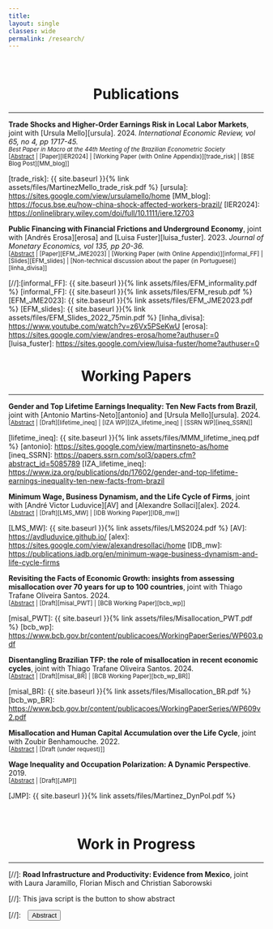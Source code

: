 ```yaml
---
title: 
layout: single
classes: wide
permalink: /research/
---
```

<br/> 



# <center> Publications </center>
- - -

**Trade Shocks and Higher-Order Earnings Risk in Local Labor Markets**, joint with [Ursula Mello][ursula]. 2024. *International Economic Review, vol 65, no 4, pp 1717-45.* <br/> 
<small> *Best Paper in Macro at the 44th Meeting of the Brazilian Econometric Society* </small> <br/> 
<small>[<a href="#" onclick="visib('trade_risk')">Abstract</a> | [Paper][IER2024] | [Working Paper (with Online Appendix)][trade_risk] | [BSE Blog Post][MM_blog]] </small>

<div id="trade_risk" style="display: none; text-align: justify; line-height: 1.2" ><small>
This paper investigates the relationship between international trade and asymmetrical labor income risk. Using the case study of Brazil, we inspect how an increase in import penetration following the China shock impacted the distribution of idiosyncratic earnings changes across the country’s local labor markets. We find that an increase in import penetration leads to a more dispersed and negatively skewed distribution. These effects can be explained by an increase in the volatility of hours worked following job and industry transitions, particularly from involuntary job separations. Moreover, the observed increase in the dispersion of the distribution across the years suggests a temporary rise in the persistent risk, stemming from the broad reallocation of labor following the trade shock. Through the lens of an incomplete market model, individuals would be willing to forgo as much as 1.8% of consumption to avoid the riskier labor market.
</small><br><br/></div>

[trade_risk]: {{ site.baseurl }}{% link assets/files/MartinezMello_trade_risk.pdf %}
[ursula]: https://sites.google.com/view/ursulamello/home
[MM_blog]: https://focus.bse.eu/how-china-shock-affected-workers-brazil/
[IER2024]: https://onlinelibrary.wiley.com/doi/full/10.1111/iere.12703



**Public Financing with Financial Frictions and Underground Economy**, joint with [Andrés Erosa][erosa] and [Luisa Fuster][luisa_fuster]. 2023. *Journal of Monetary Economics, vol 135, pp 20-36.* <br/> 
<small>[<a href="#" onclick="visib('undergraound_ff')">Abstract</a> | [Paper][EFM_JME2023] | [Working Paper (with Online Appendix)][informal_FF] | [Slides][EFM_slides] | [Non-technical discussion about the paper (in Portuguese)][linha_divisa]] </small>

<div id="undergraound_ff" style="display: none; text-align: justify; line-height: 1.2" ><small>
What are the aggregate effects of informality in a financially constrained economy? We develop and calibrate an entrepreneurship model to data on matched employer-employee from both formal and informal sectors in Brazil. The model distinguishes between informality on the business side (extensive margin) and the informal hiring by formal firms (intensive margin). We find that when informality is eliminated along both margins, aggregate output increases 9.3%, capital 14.7%, TFP 5.4%, and tax revenue 37%. The output and TFP increases would be much larger if informality were only eliminated on the extensive margin, a result that supports the view that the informal economy can play a positive role in an economy with financial frictions. Finally, we find that the output cost of financing social security in our baseline model is about twice as large as the one in an economy with no frictions.
</small><br><br/></div>

[//]:[informal_FF]: {{ site.baseurl }}{% link assets/files/EFM_informality.pdf %}
[informal_FF]: {{ site.baseurl }}{% link assets/files/EFM_resub.pdf %}
[EFM_JME2023]: {{ site.baseurl }}{% link assets/files/EFM_JME2023.pdf %}
[EFM_slides]: {{ site.baseurl }}{% link assets/files/EFM_Slides_2022_75min.pdf %}
[linha_divisa]: https://www.youtube.com/watch?v=z6Vx5PSeKwU
[erosa]: https://sites.google.com/view/andres-erosa/home?authuser=0
[luisa_fuster]: https://sites.google.com/view/luisa-fuster/home?authuser=0


# <center> Working Papers </center>
- - -

**Gender and Top Lifetime Earnings Inequality: Ten New Facts from Brazil**, joint with [Antonio Martins-Neto][antonio] and [Ursula Mello][ursula]. 2024. <br/> 
<small>[<a href="#" onclick="visib('gender_top_inequality')">Abstract</a> | [Draft][lifetime_ineq] | [IZA WP][IZA_lifetime_ineq] | [SSRN WP][ineq_SSRN]] </small>

<div id="gender_top_inequality" style="display: none; text-align: justify; line-height: 1.2" ><small>
This paper presents ten new facts on gender and top lifetime earnings inequality in Brazil, drawing on rich administrative data covering nearly the entire formal labor market from 1985 to 2018. We document significant gender disparities in lifetime earnings, particularly among top earners, where women are both underrepresented and face larger earnings gaps compared to men. We identify key drivers of this inequality, including career interruptions, occupational segregation, employment in large firms, and job-switching patterns. Public sector employment partially mitigates these gaps.
</small><br><br/></div>

[lifetime_ineq]: {{ site.baseurl }}{% link assets/files/MMM_lifetime_ineq.pdf %} 
[antonio]: https://sites.google.com/view/martinsneto-as/home
[ineq_SSRN]: https://papers.ssrn.com/sol3/papers.cfm?abstract_id=5085789
[IZA_lifetime_ineq]: https://www.iza.org/publications/dp/17602/gender-and-top-lifetime-earnings-inequality-ten-new-facts-from-brazil


**Minimum Wage, Business Dynamism, and the Life Cycle of Firms**, joint with [André Victor Luduvice][AV] and [Alexandre Sollaci][alex]. 2024. <br/> 
<small>[<a href="#" onclick="visib('min_wage')">Abstract</a> | [Draft][LMS_MW] | [IDB Working Paper][IDB_mw]] </small>

<div id="min_wage" style="display: none; text-align: justify; line-height: 1.2" ><small>
This paper studies the effects of the minimum wage on the life cycle of firms. We first build a tractable model where heterogeneous firms have labor market power, invest in innovation, and choose formal or informal sectors. The model predicts that a minimum wage hike not only shrinks the young and low- productivity firms but also lowers the incentives to innovate, resulting in a lower life cycle growth. We then test the predictions of the model using Brazilian administrative and census data leveraging the variation in exposure across establishments and municipalities to the large increase in the minimum wage between 1999 and 2010. At the establishment level, an increase in the minimum wage: (i) decreases the growth rates of small and young establishments and (ii) increases the growth rates of old and large establishments. When analyzing exposed municipalities, we observe an increase in the earnings of workers in both the formal and informal sectors, as well as informal employment. Our findings suggest that the minimum wage is a possible explanation for the decline in the importance of young establishments and business dynamism in Brazil.
</small><br><br/></div>

[LMS_MW]: {{ site.baseurl }}{% link assets/files/LMS2024.pdf %}
[AV]: https://avdluduvice.github.io/
[alex]: https://sites.google.com/view/alexandresollaci/home
[IDB_mw]: https://publications.iadb.org/en/minimum-wage-business-dynamism-and-life-cycle-firms

**Revisiting the Facts of Economic Growth: insights from assessing misallocation over 70 years for up to 100 countries**, joint with Thiago Trafane Oliveira Santos. 2024. <br/> 
<small>[<a href="#" onclick="visib('pwt')">Abstract</a> | [Draft][misal_PWT] | [BCB Working Paper][bcb_wp]] </small>

<div id="pwt" style="display: none; text-align: justify; line-height: 1.2" ><small>
Assessments of the role played by misallocation in shaping total factor productivity (TFP) have been hindered by constraints in the availability of firm-level data. This paper addresses this issue by developing a static Cournot model that primarily requires standard macroeconomic data to estimate market-power-driven misallocation. We apply this framework to decompose aggregate TFP into technology and allocative efficiency components from 1950 to 2019 for up to a hundred countries from the Penn World Table 10.01. Utilizing this decomposition, we revisit key facts of economic growth. On the one hand, we evaluate the world income frontier as proxied by the US, finding that changes in misallocation can significantly impact short-run growth. On the other hand, we examine the economic performance around the world. Misallocation enhances our understanding of cross-country income differences, even though a substantial unexplained portion persists. We also find a lack of convergence in allocative efficiency, suggesting market-power-driven misallocation is linked, in the long run, to long-lasting country-specific factors such as institutions.
</small><br><br/></div>

[misal_PWT]: {{ site.baseurl }}{% link assets/files/Misallocation_PWT.pdf %}
[bcb_wp]: https://www.bcb.gov.br/content/publicacoes/WorkingPaperSeries/WP603.pdf

**Disentangling Brazilian TFP: the role of misallocation in recent economic cycles**, joint with Thiago Trafane Oliveira Santos. 2024. <br/> 
<small>[<a href="#" onclick="visib('mis_BR')">Abstract</a> | [Draft][misal_BR] | [BCB Working Paper][bcb_wp_BR]] </small>

<div id="mis_BR" style="display: none; text-align: justify; line-height: 1.2" ><small>
This paper investigates the role of market-power-driven misallocation in shaping TFP during recent economic cycles in Brazil, using the static Cournot model of Martinez and Santos (2024). The model primarily relies on macroeconomic data for calibration, allowing us to decompose Brazil’s national TFP into technology and allocative efficiency components from 2000 to 2019. Over these two decades, we observe an upward trend in allocative efficiency, reflecting an increase in the labor income share and a corresponding decrease in the average markup, in sharp contrast with most developed countries. Our results further indicate that the cycles in Brazilian TFP are largely driven by allocative efficiency, with the mid-2000s economic boom mainly attributed to efficiency gains. In contrast, the technology component grows more steadily, around 0.9% per year, suggesting it reflects structural characteristics of the economy. Since allocative efficiency is bounded, this 0.9% annual growth rate can be interpreted as the current long-run growth level of TFP in Brazil.
</small><br><br/></div>

[misal_BR]: {{ site.baseurl }}{% link assets/files/Misallocation_BR.pdf %}
[bcb_wp_BR]: https://www.bcb.gov.br/content/publicacoes/WorkingPaperSeries/WP609v2.pdf


**Misallocation and Human Capital Accumulation over the Life Cycle**, joint with Zoubir Benhamouche. 2022. <br/> 
<small>[<a href="#" onclick="visib('HC_misall')">Abstract</a> | [Draft (under request)]] </small>

<div id="HC_misall" style="display: none; text-align: justify; line-height: 1.2" ><small>
We develop a life cycle occupational choice model with worker and firm heterogeneity and endogenous human capital accumulation. We calibrate the model to the United States using data on schooling and firm size and use it to study the effect of size- dependent distortions in skill accumulation and productivity. In an application to North African countries, we found that removing the size-dependent distortions increases GDP per capita of North African countries by a range of 2.75 times to 4.5 times, a result that is largely accounted for by the human capital accumulation of workers during the life cycle. Increasing the fraction of high-skill workers to the level of the U.S. without addressing firm-level misallocation falls short in closing the gap between developing and developed countries. These results support the view that the lack of incentives and opportunities for human capital accumulation is an important cause of differences in output per capita in developing economies.
</small><br><br/></div>

**Wage Inequality and Occupation Polarization: A Dynamic Perspective**. 2019. <br/>
<small>[<a href="#" onclick="visib('polariz')">Abstract</a> | [Draft][JMP]] </small>

<div id="polariz" style="display: none; text-align: justify; line-height: 1.2" ><small>
In this paper, I argue that job polarization, the disappearing of middle wage occupations, can have long lasting effects in the U.S. wage structure. I suggest that, by changing the cross-cohort occupational structure, polarization can impact returns to experience and future wages. Firstly, I document that polarization has different impact across workers of different ages and education. Young workers disproportionally moved to low and high wage occupations in comparison to old workers, with significant differences between educational groups. Secondly, I document substantial heterogeneity in the level and growth of the returns to experience by occupation. Using an overlapping generations model with endogenous education and occupational choice, I show that if there exist complementarities between young and old labor, job polarization can affect the returns to experience. Quantitatively, I use the model to estimate the effect of technological and  demographic changes in the U.S. wage structure accounting for the transition dynamics. During the transition, because of cohort imbalances and occupation switching costs, inequality is higher: college premium can be almost 10% higher than in the steady state and the relative wage of the median with respect to the top occupation is 12% worse. This culminates in a clear policy recommendation: the decrease of occupation switching costs, accelerating the transition and increasing wages of vulnerable groups.
</small><br><br/></div>

[JMP]: {{ site.baseurl }}{% link assets/files/Martinez_DynPol.pdf %}

<br/> 

# <center> Work in Progress </center>
- - -

















[//]: **Road Infrastructure and Productivity: Evidence from Mexico**, joint with Laura Jaramillo, Florian Misch and Christian Saborowski

[//]: This java script is the button to show abstract
<script>
 function visib(id) {
  var x = document.getElementById(id);
  if (x.style.display === "block") {
    x.style.display = "none";
  } else {
    x.style.display = "block";
  }
}
</script>

[//]:&emsp;<button onclick="visib('polariz')" class="btn btn--inverse btn--small">Abstract</button>


